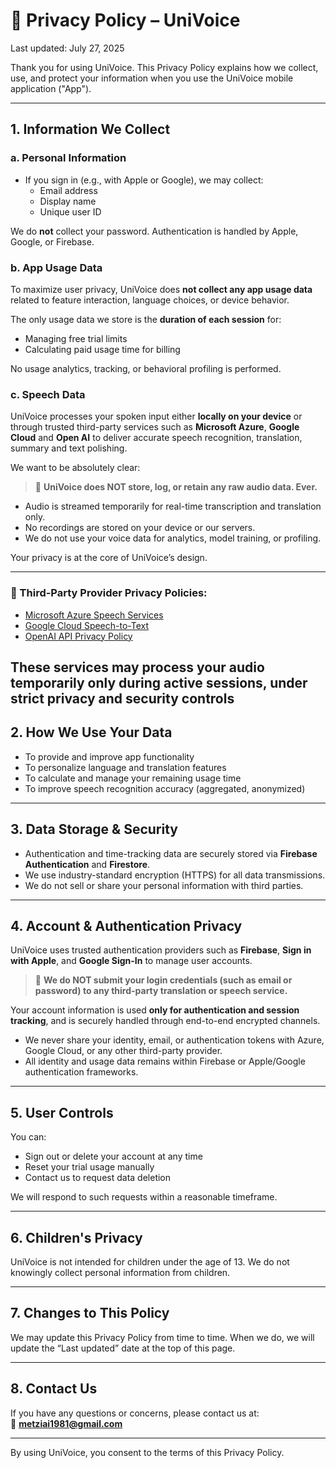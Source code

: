 # 🔐 Privacy Policy – UniVoice

Last updated: July 27, 2025

Thank you for using UniVoice. This Privacy Policy explains how we collect, use, and protect your information when you use the UniVoice mobile application ("App").

---

## 1. Information We Collect

### a. **Personal Information**
- If you sign in (e.g., with Apple or Google), we may collect:
  - Email address
  - Display name
  - Unique user ID

We do **not** collect your password. Authentication is handled by Apple, Google, or Firebase.

### b. **App Usage Data**

To maximize user privacy, UniVoice does **not collect any app usage data** related to feature interaction, language choices, or device behavior.

The only usage data we store is the **duration of each session** for:
- Managing free trial limits
- Calculating paid usage time for billing

No usage analytics, tracking, or behavioral profiling is performed.


### c. **Speech Data**

UniVoice processes your spoken input either **locally on your device** or through trusted third-party services such as **Microsoft Azure**, **Google Cloud** and  **Open AI**  to deliver accurate speech recognition, translation, summary and text polishing.

We want to be absolutely clear:  
> 🛑 **UniVoice does NOT store, log, or retain any raw audio data. Ever.**

- Audio is streamed temporarily for real-time transcription and translation only.
- No recordings are stored on your device or our servers.
- We do not use your voice data for analytics, model training, or profiling.

Your privacy is at the core of UniVoice’s design.

---

### 🔗 Third-Party Provider Privacy Policies:
- [Microsoft Azure Speech Services](https://privacy.microsoft.com/en-us/privacystatement)
- [Google Cloud Speech-to-Text](https://cloud.google.com/speech-to-text/docs/data-logging)
- [OpenAI API Privacy Policy](https://openai.com/policies/privacy-policy)

These services may process your audio temporarily **only during active sessions**, under strict privacy and security controls
---

## 2. How We Use Your Data

- To provide and improve app functionality
- To personalize language and translation features
- To calculate and manage your remaining usage time
- To improve speech recognition accuracy (aggregated, anonymized)

---

## 3. Data Storage & Security

- Authentication and time-tracking data are securely stored via **Firebase Authentication** and **Firestore**.
- We use industry-standard encryption (HTTPS) for all data transmissions.
- We do not sell or share your personal information with third parties.

---

## 4. Account & Authentication Privacy

UniVoice uses trusted authentication providers such as **Firebase**, **Sign in with Apple**, and **Google Sign-In** to manage user accounts.

> 🔐 **We do NOT submit your login credentials (such as email or password) to any third-party translation or speech service.**

Your account information is used **only for authentication and session tracking**, and is securely handled through end-to-end encrypted channels.

- We never share your identity, email, or authentication tokens with Azure, Google Cloud, or any other third-party provider.
- All identity and usage data remains within Firebase or Apple/Google authentication frameworks.

---

## 5. User Controls

You can:
- Sign out or delete your account at any time
- Reset your trial usage manually
- Contact us to request data deletion

We will respond to such requests within a reasonable timeframe.

---

## 6. Children's Privacy

UniVoice is not intended for children under the age of 13. We do not knowingly collect personal information from children.

---

## 7. Changes to This Policy

We may update this Privacy Policy from time to time. When we do, we will update the “Last updated” date at the top of this page.

---

## 8. Contact Us

If you have any questions or concerns, please contact us at:  
📧 **metziai1981@gmail.com**

---

By using UniVoice, you consent to the terms of this Privacy Policy.
